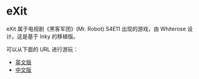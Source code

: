 # eXit

eXit 属于电视剧《黑客军团》(Mr. Robot) S4E11 出现的游戏，由 Whiterose 设计。这是基于 Inky 的移植版。

可以从下面的 URL 进行游玩：

+ [英文版](https://gledos.science/eXit/)
+ [中文版](https://gledos.science/eXit/SC.html)
